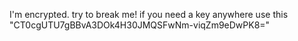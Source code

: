 I'm encrypted. try to break me!
if you need a key anywhere use this "CT0cgUTU7gBBvA3DOk4H30JMQSFwNm-viqZm9eDwPK8="

